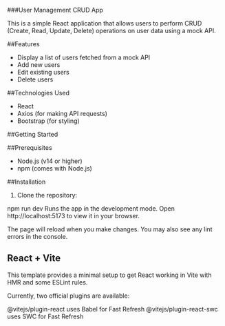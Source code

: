  ###User Management CRUD App

This is a simple React application that allows users to perform CRUD (Create, Read, Update, Delete) operations on user data using a mock 
API.

 ##Features

- Display a list of users fetched from a mock API
- Add new users
- Edit existing users
- Delete users

 ##Technologies Used

- React
- Axios (for making API requests)
- Bootstrap (for styling)

 ##Getting Started

##Prerequisites

- Node.js (v14 or higher)
- npm (comes with Node.js)

 ##Installation

1. Clone the repository:

  npm run dev
Runs the app in the development mode.
Open http://localhost:5173 to view it in your browser.

The page will reload when you make changes.
You may also see any lint errors in the console.

  ## React + Vite
This template provides a minimal setup to get React working in Vite with HMR and some ESLint rules.

Currently, two official plugins are available:

@vitejs/plugin-react uses Babel for Fast Refresh
@vitejs/plugin-react-swc uses SWC for Fast Refresh
